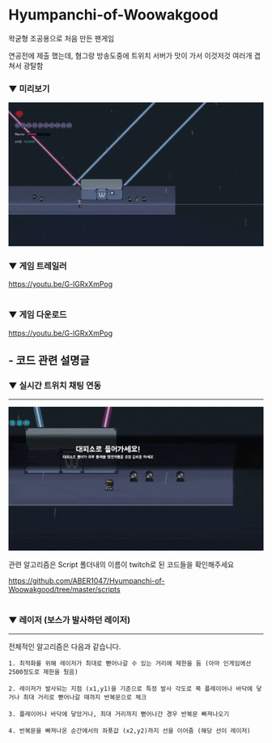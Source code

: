 # Hyumpanchi-of-Woowakgood


왁굳형 조공용으로 처음 만든 팬게임

연공전에 제출 했는데, 혐그랑 방송도중에 트위치 서버가 맛이 가서 이것저것 여러개 겹쳐서 광탈함

### ▼ 미리보기

![preview_2](preview2.gif)

### ▼ 게임 트레일러

https://youtu.be/G-lGRxXmPog

#

### ▼ 게임 다운로드

https://youtu.be/G-lGRxXmPog


## - 코드 관련 설명글

### ▼ 실시간 트위치 채팅 연동
-------------

![preview_1](preview_1.gif)

관련 알고리즘은 Script 폴더내의 이름이 twitch로 된 코드들을 확인해주세요

https://github.com/ABER1047/Hyumpanchi-of-Woowakgood/tree/master/scripts

#

### ▼ 레이저 (보스가 발사하던 레이저)
-------------

전체적인 알고리즘은 다음과 같습니다.
```
1. 최적화를 위해 레이저가 최대로 뻗어나갈 수 있는 거리에 제한을 둠 (아마 인게임에선 2500정도로 제한을 뒀음)

2. 레이저가 발사되는 지점 (x1,y1)을 기준으로 특정 발사 각도로 쭉 플레이어나 바닥에 닿거나 최대 거리로 뻗어나갈 때까지 반복문으로 체크

3. 플레이어나 바닥에 닿았거나, 최대 거리까지 뻗어나간 경우 반복문 빠져나오기

4. 반복문을 빠져나온 순간에서의 좌푯값 (x2,y2)까지 선을 이어줌 (해당 선이 레이저)
```
